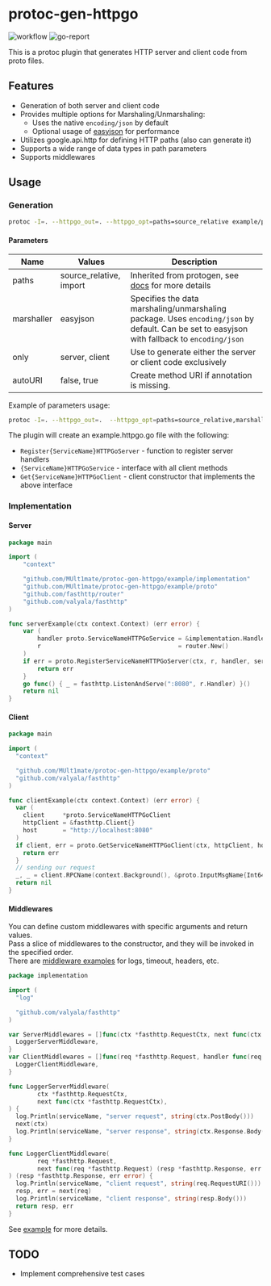 # protoc-gen-httpgo

![workflow](https://github.com/MUlt1mate/protoc-gen-httpgo/actions/workflows/go.yml/badge.svg)
![go-report](https://goreportcard.com/badge/github.com/MUlt1mate/protoc-gen-httpgo)

This is a protoc plugin that generates HTTP server and client code from proto files.

## Features

- Generation of both server and client code
- Provides multiple options for Marshaling/Unmarshaling:
    - Uses the native `encoding/json` by default
    - Optional usage of [easyjson](https://github.com/mailru/easyjson) for performance
- Utilizes google.api.http for defining HTTP paths (also can generate it)
- Supports a wide range of data types in path parameters
- Supports middlewares

## Usage

### Generation

```bash  
protoc -I=. --httpgo_out=. --httpgo_opt=paths=source_relative example/proto/example.proto
```  

#### Parameters

| Name       | Values                  | Description                                                                                                                                  |
|------------|-------------------------|----------------------------------------------------------------------------------------------------------------------------------------------|
| paths      | source_relative, import | Inherited from protogen, see [docs](https://protobuf.dev/reference/go/go-generated/#invocation) for more details                             |
| marshaller | easyjson                | Specifies the data marshaling/unmarshaling package. Uses `encoding/json` by default. Can be set to easyjson with fallback to `encoding/json` |
| only       | server, client          | Use to generate either the server or client code exclusively                                                                                 |
| autoURI    | false, true             | Create method URI if annotation is missing.                                                                                                  |

Example of parameters usage:

```bash
protoc -I=. --httpgo_out=.  --httpgo_opt=paths=source_relative,marshaller=easyjson,only=server,autoURI=true example/proto/example.proto
```

The plugin will create an example.httpgo.go file with the following:

- `Register{ServiceName}HTTPGoServer` - function to register server handlers
- `{ServiceName}HTTPGoService` - interface with all client methods
- `Get{ServiceName}HTTPGoClient` - client constructor that implements the above interface

### Implementation

#### Server

```go
package main

import (
	"context"

	"github.com/MUlt1mate/protoc-gen-httpgo/example/implementation"
	"github.com/MUlt1mate/protoc-gen-httpgo/example/proto"
	"github.com/fasthttp/router"
	"github.com/valyala/fasthttp"
)

func serverExample(ctx context.Context) (err error) {
	var (
		handler proto.ServiceNameHTTPGoService = &implementation.Handler{}
		r                                      = router.New()
	)
	if err = proto.RegisterServiceNameHTTPGoServer(ctx, r, handler, serverMiddlewares); err != nil {
		return err
	}
	go func() { _ = fasthttp.ListenAndServe(":8080", r.Handler) }()
	return nil
}

```

#### Client

```go
package main

import (
  "context"

  "github.com/MUlt1mate/protoc-gen-httpgo/example/proto"
  "github.com/valyala/fasthttp"
)

func clientExample(ctx context.Context) (err error) {
  var (
    client     *proto.ServiceNameHTTPGoClient
    httpClient = &fasthttp.Client{}
    host       = "http://localhost:8080"
  )
  if client, err = proto.GetServiceNameHTTPGoClient(ctx, httpClient, host, clientMiddlewares); err != nil {
    return err
  }
  // sending our request
  _, _ = client.RPCName(context.Background(), &proto.InputMsgName{Int64Argument: 999, StringArgument: "rand"})
  return nil
}

```

#### Middlewares

You can define custom middlewares with specific arguments and return values.  
Pass a slice of middlewares to the constructor, and they will be invoked in the specified order.  
There are [middleware examples](https://github.com/MUlt1mate/protoc-gen-httpgo/blob/main/example/middleware/middlewares.go) for logs, timeout, headers, etc.   

```go
package implementation

import (
  "log"

  "github.com/valyala/fasthttp"
)

var ServerMiddlewares = []func(ctx *fasthttp.RequestCtx, next func(ctx *fasthttp.RequestCtx)){
  LoggerServerMiddleware,
}
var ClientMiddlewares = []func(req *fasthttp.Request, handler func(req *fasthttp.Request) (resp *fasthttp.Response, err error)) (resp *fasthttp.Response, err error){
  LoggerClientMiddleware,
}

func LoggerServerMiddleware(
        ctx *fasthttp.RequestCtx,
        next func(ctx *fasthttp.RequestCtx),
) {
  log.Println(serviceName, "server request", string(ctx.PostBody()))
  next(ctx)
  log.Println(serviceName, "server response", string(ctx.Response.Body()))
}

func LoggerClientMiddleware(
        req *fasthttp.Request,
        next func(req *fasthttp.Request) (resp *fasthttp.Response, err error),
) (resp *fasthttp.Response, err error) {
  log.Println(serviceName, "client request", string(req.RequestURI()))
  resp, err = next(req)
  log.Println(serviceName, "client response", string(resp.Body()))
  return resp, err
}

```

See [example](https://github.com/MUlt1mate/protoc-gen-httpgo/tree/main/example) for more details.

## TODO

- Implement comprehensive test cases
